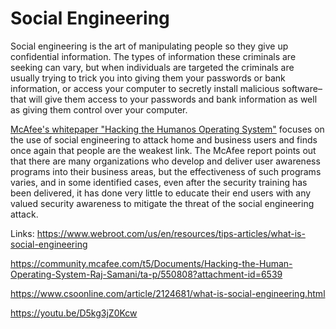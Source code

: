 # Social Engineering
Social engineering is the art of manipulating people so they give up confidential information. The types of information these criminals are seeking can vary, but when individuals are targeted the criminals are usually trying to trick you into giving them your passwords or bank information, or access your computer to secretly install malicious software–that will give them access to your passwords and bank information as well as giving them control over your computer.

[McAfee's whitepaper "Hacking the Humanos Operating System"](https://community.mcafee.com/t5/Documents/Hacking-the-Human-Operating-System-Raj-Samani/ta-p/550808?attachment-id=6539) focuses on the use of social engineering to attack home and business users and finds once again that people are the weakest link. The McAfee report points out that there are many organizations who develop and deliver user awareness programs into their business areas, but the effectiveness of such programs varies, and in some identified cases, even after the security training has been delivered, it has done very little to educate their end users with any valued security awareness to mitigate the threat of the social engineering attack.


Links:
https://www.webroot.com/us/en/resources/tips-articles/what-is-social-engineering

https://community.mcafee.com/t5/Documents/Hacking-the-Human-Operating-System-Raj-Samani/ta-p/550808?attachment-id=6539

https://www.csoonline.com/article/2124681/what-is-social-engineering.html

https://youtu.be/D5kg3jZ0Kcw